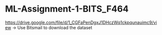 # ML-Assignment-1-BITS_F464

https://drive.google.com/file/d/1_CGFaPenDgxJ1DHczWq1ckpqunauimc9/view -> Use Bitsmail to download the dataset 
